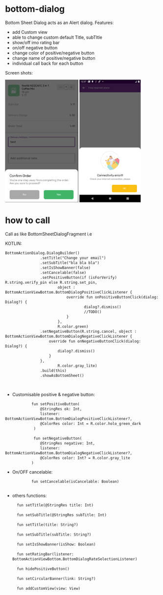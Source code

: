 # bottom-dialog
Bottom Sheet Dialog acts as an Alert dialog. 
Features: 
- add Custom view 
- able to change custom default Title, subTItle 
- show/off imo rating bar 
- on/off negative button 
- change color of positive/negative button 
- change name of positive/negative button 
- individual call back for each button

Screen shots: 

<img src="confm_dialog.png" height="400" alt="Screenshot1"/>
<img src="conn_error.png" height="400" />

# how to call
Call as like BottomSheetDialogFragment i.e
            
KOTLIN:

```
BottomActionDialog.DialogBuilder()
                .setTitle("Change your email")
                .setSubTitle("bla bla bla")
                .setIsShowBanner(false)
                .setCancelable(false)
                .setPositiveButton(if (isForVerify) R.string.verify_pin else R.string.set_pin,
                        object : BottomActionViewBottom.BottomDialogPositiveClickListener {
                            override fun onPositiveButtonClick(dialog: Dialog?) {
                                    dialog?.dismiss()
                                    //TODO()
                            }
                        },
                        R.color.green)
                .setNegativeButton(R.string.cancel, object : BottomActionViewBottom.BottomDialogNegativeClickListener {
                    override fun onNegativeButtonClick(dialog: Dialog?) {
                        dialog?.dismiss()
                    }
                },
                        R.color.gray_lite)
                .build(this)
                .showAsBottomSheet()
                
                
```

- Customisable positive & negative button: 
       
```
            fun setPositiveButton(
                @StringRes ok: Int,
                listener: BottomActionViewBottom.BottomDialogPositiveClickListener?,
                @ColorRes color: Int = R.color.holo_green_dark
             )

             fun setNegativeButton(
                @StringRes negative: Int,
                listener: BottomActionViewBottom.BottomDialogNegativeClickListener?,
                @ColorRes color: Int? = R.color.gray_lite
            )
```

- On/OFF cancelable: 
``` 
            fun setCancelable(isCancelable: Boolean)
            
```
       
- others functions: 
 
        fun setTitle(@StringRes title: Int)

        fun setSubTitle(@StringRes subTitle: Int)

        fun setTitle(title: String?)

        fun setSubTitle(subTitle: String?)

        fun setIsShowBanner(isShow: Boolean)

        fun setRatingBar(listener: BottomActionViewBottom.BottomDialogRateSelectionListener)

        fun hidePositiveButton() 

        fun setCircularBanner(link: String?)

        fun addCustomView(view: View)
        
        
